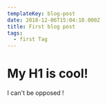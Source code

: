 ```yaml
---
templateKey: blog-post
date: 2018-12-06T15:04:10.000Z
title: First blog post
tags:
  - first Tag
---
```


# My H1 is cool!

I can't be opposed !
